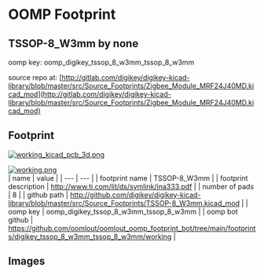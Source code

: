 # OOMP Footprint  
## TSSOP-8_W3mm  by none  
  
oomp key: oomp_digikey_tssop_8_w3mm_tssop_8_w3mm  
  
source repo at: [http://gitlab.com/digikey/digikey-kicad-library/blob/master/src/Source_Footprints/Zigbee_Module_MRF24J40MD.kicad_mod](http://gitlab.com/digikey/digikey-kicad-library/blob/master/src/Source_Footprints/Zigbee_Module_MRF24J40MD.kicad_mod)  
## Footprint  
  
[![working_kicad_pcb_3d.png](working_kicad_pcb_3d_600.png)](working_kicad_pcb_3d.png)  
  
[![working.png](working_600.png)](working.png)  
| name | value | 
| --- | --- | 
| footprint name | TSSOP-8_W3mm | 
| footprint description | http://www.ti.com/lit/ds/symlink/ina333.pdf | 
| number of pads | 8 | 
| github path | http://github.com/digikey/digikey-kicad-library/blob/master/src/Source_Footprints/TSSOP-8_W3mm.kicad_mod | 
| oomp key | oomp_digikey_tssop_8_w3mm_tssop_8_w3mm | 
| oomp bot github | https://github.com/oomlout/oomlout_oomp_footprint_bot/tree/main/footprints/digikey_tssop_8_w3mm_tssop_8_w3mm/working | 
## Images  
